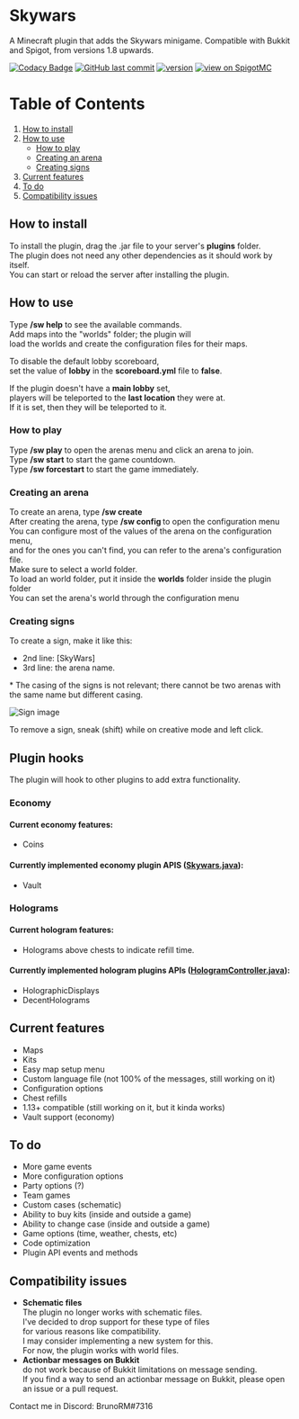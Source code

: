 # Skywars

A Minecraft plugin that adds the Skywars minigame.
Compatible with Bukkit and Spigot, from versions 1.8 upwards.

[![Codacy Badge](https://app.codacy.com/project/badge/Grade/786de08d9dfa4332bc1e15e8f4373bd6)](https://www.codacy.com/gh/TheBrunoRM/Skywars/dashboard?utm_source=github.com&amp;utm_medium=referral&amp;utm_content=TheBrunoRM/Skywars&amp;utm_campaign=Badge_Grade)
[![GitHub last commit](https://img.shields.io/github/last-commit/TheBrunoRM/Skywars.svg)](https://github.com/TheBrunoRM/Skywars/commits/master)
[![version](https://img.shields.io/github/release/TheBrunoRM/Skywars.svg?colorB=7418f5)](https://github.com/TheBrunoRM/Skywars/releases/latest)
[![view on SpigotMC](https://img.shields.io/badge/view%20on-spigotmc-orange.svg)](https://www.spigotmc.org/resources/98709)

# Table of Contents
1. [How to install](#how-to-install)
2. [How to use](#how-to-use)
   * [How to play](#how-to-play)
   * [Creating an arena](#creating-an-arena)
   * [Creating signs](#creating-signs)
3. [Current features](#current-features)
4. [To do](#to-do)
5. [Compatibility issues](#compatibility-issues)

## How to install

To install the plugin, drag the .jar file to your server's **plugins** folder.\
The plugin does not need any other dependencies as it should work by itself.\
You can start or reload the server after installing the plugin.

## How to use

Type **/sw help** to see the available commands.\
Add maps into the "worlds" folder; the plugin will\
load the worlds and create the configuration files for their maps.

To disable the default lobby scoreboard,\
set the value of **lobby** in the **scoreboard.yml** file to **false**.

If the plugin doesn't have a **main lobby** set,\
players will be teleported to the **last location** they were at.\
If it is set, then they will be teleported to it.

### How to play

Type **/sw play** to open the arenas menu and click an arena to join.\
Type **/sw start** to start the game countdown.\
Type **/sw forcestart** to start the game immediately.

### Creating an arena

To create an arena, type **/sw create <arena>**\
After creating the arena, type **/sw config <arena>** to open the configuration menu\
You can configure most of the values of the arena on the configuration menu,\
and for the ones you can't find, you can refer to the arena's configuration file.\
Make sure to select a world folder.\
To load an world folder, put it inside the **worlds** folder inside the plugin folder\
You can set the arena's world through the configuration menu

### Creating signs

To create a sign, make it like this:
* 2nd line: [SkyWars]
* 3rd line: the arena name.

\* The casing of the signs is not relevant; there cannot be two arenas with the same name but different casing.

![Sign image](https://cdn.discordapp.com/attachments/835594221456064544/876946375110189146/unknown.png)

To remove a sign, sneak (shift) while on creative mode and left click.

## Plugin hooks
The plugin will hook to other plugins to add extra functionality.
### Economy
#### Current economy features:
  * Coins
#### Currently implemented economy plugin APIS ([Skywars.java](https://github.com/TheBrunoRM/Skywars/blob/master/src/main/java/me/brunorm/skywars/Skywars.java#L250)):
  * Vault
### Holograms
#### Current hologram features:
  * Holograms above chests to indicate refill time.

#### Currently implemented hologram plugins APIs ([HologramController.java](https://github.com/TheBrunoRM/Skywars/blob/master/src/main/java/me/brunorm/skywars/holograms/HologramController.java)):
  * HolographicDisplays
  * DecentHolograms

## Current features
  * Maps
  * Kits
  * Easy map setup menu
  * Custom language file (not 100% of the messages, still working on it)
  * Configuration options
  * Chest refills
  * 1.13+ compatible (still working on it, but it kinda works)
  * Vault support (economy)

## To do
  * More game events
  * More configuration options
  * Party options (?)
  * Team games
  * Custom cases (schematic)
  * Ability to buy kits (inside and outside a game)
  * Ability to change case (inside and outside a game)
  * Game options (time, weather, chests, etc)
  * Code optimization
  * Plugin API events and methods

## Compatibility issues
  * **Schematic files**\
    The plugin no longer works with schematic files.\
    I've decided to drop support for these type of files\
    for various reasons like compatibility.\
    I may consider implementing a new system for this.\
    For now, the plugin works with world files.
  * **Actionbar messages on Bukkit**\
    do not work because of Bukkit limitations on message sending.\
    If you find a way to send an actionbar message on Bukkit, please open an issue or a pull request.

Contact me in Discord: BrunoRM#7316
